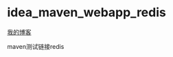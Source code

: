 # idea_maven_webapp_redis 



[我的博客](http://www.zhangqiang2017.com "http://www.zhangqiang2017.com")



maven测试链接redis 
